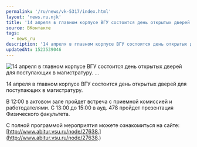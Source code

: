 ```yaml
---
permalink: '/ru/news/vk-5317/index.html'
layout: 'news.ru.njk'
title: '14 апреля в главном корпусе ВГУ состоится день открытых дверей для поступающих в магистратуру. …'
source: ВКонтакте
tags:
  - news_ru
description: '14 апреля в главном корпусе ВГУ состоится день открытых дверей для поступающих в магистратуру. …'
updatedAt: 1523539046
---
```

![14 апреля в главном корпусе ВГУ состоится день открытых дверей для поступающих в магистратуру. …](https://sun9-15.userapi.com/impf/c830208/v830208572/d379c/cy7nbXPjVik.jpg?size=1280x784&quality=96&proxy=1&sign=c50f4400eec5bb0daf0013ed2de6c0c1&c_uniq_tag=x8tqyitRQs7DVuW3goEt9P7PuuzMhDplVdWtoz6c1jE&type=album)

14 апреля в главном корпусе ВГУ состоится день открытых дверей для поступающих в магистратуру.

В 12:00 в актовом зале пройдет встреча с приемной комиссией и работодателями. С 13:00 до 15:00 в ауд. 478 пройдет презентация Физического факультета.

С полной программой мероприятия можете ознакомиться на сайте: [http://www.abitur.vsu.ru/node/27638.](http://www.abitur.vsu.ru/node/27638.)
